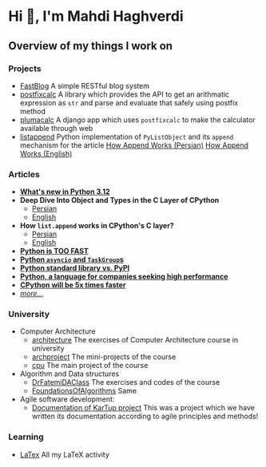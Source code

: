 # Hi 👋, I'm Mahdi Haghverdi

## Overview of my things I work on

### Projects
- [FastBlog](https://github.com/mahdihaghverdi/FastBlog)
A simple RESTful blog system
- [postfixcalc](https://github.com/mahdihaghverdi/postfixcalc)
A library which provides the API to get an arithmatic expression as `str` and parse and evaluate that safely using postfix method
- [plumacalc](https://github.com/mahdihaghverdi/plumacalc)
A django app which uses `postfixcalc` to make the calculator available through web
- [listappend](https://github.com/mahdihaghverdi/listappend)
  Python implementation of `PyListObject` and its `append` mechanism for the article [How Append Works (Persian)](https://virgool.io/@liewpl/how-append-works-gp4apwtpr0bt) [How Append Works (English)](https://medium.com/@mahdihaghverdi/how-list-append-is-implemented-in-c-layer-of-cpython-interpreter-bf88632819c0)

### Articles
- [**What's new in Python 3.12**](https://virgool.io/@liewpl/python-3-12-whats-new-vpq99njtytc6)
- **Deep Dive Into Object and Types in the C Layer of CPython**
   - [Persian](https://virgool.io/@liewpl/cpython-objs-types-c-layer-deep-dive-m5fjelhzrzny)
   - [English](https://medium.com/@mahdihaghverdi/in-depth-look-at-objects-and-types-in-the-c-layer-of-cpython-interpreter-255bf195b3ea)
- **How `list.append` works in CPython's C layer?**
   - [Persian](https://virgool.io/@liewpl/how-append-works-gp4apwtpr0bt)
   - [English](https://medium.com/@mahdihaghverdi/how-list-append-is-implemented-in-c-layer-of-cpython-interpreter-bf88632819c0)
- [**Python is TOO FAST**](https://virgool.io/@liewpl/python-is-very-fast-gmmdjs3zyhob)
- [**Python `asyncio` and `TaskGroup`s**](https://virgool.io/@liewpl/asyncio-and-taskgroups-t598c8poken9)
- [**Python standard library vs. PyPI**](https://virgool.io/@liewpl/python-standard-library-vs-pypi-mvz4o03jw2sj)
- [**Python, a language for companies seeking high performance**](https://virgool.io/@liewpl/%D9%BE%D8%A7%DB%8C%D8%AA%D9%88%D9%86-%D8%B2%D8%A8%D8%A7%D9%86%DB%8C-%D8%A8%D8%B1%D8%A7%DB%8C-%D8%B4%D8%B1%DA%A9%D8%AA-%D9%87%D8%A7%DB%8C-%D9%85%D8%B4%D8%AA%D8%A7%D9%82-%D9%BE%DB%8C%D8%B4%D8%B1%D9%81%D8%AA-%D9%88-performance-%D8%A8%D8%A7%D9%84%D8%A7-jc7ehvywizso)
- [**CPython will be 5x times faster**](https://virgool.io/@liewpl/cpython-five-times-faster-p5jve4zzywog)
- [_more..._](https://virgool.io/@liewpl)
  
### University
- Computer Architecture
  - [architecture](https://github.com/mahdihaghverdi/architecture)
  The exercises of Computer Architecture course in university
  - [archproject](https://github.com/mahdihaghverdi/archproject)
  The mini-projects of the course
  - [cpu](https://github.com/mahdihaghverdi/cpu)
  The main project of the course
- Algorithm and Data structures
  - [DrFatemiDAClass](https://github.com/mahdihaghverdi/DrFatemiDataStructureClass)
  The exercises and codes of the course
  - [FoundationsOfAlgorithms](https://github.com/mahdihaghverdi/FoundationsOfAlgorithms)
  Same
- Agile software development:
  - [Documentation of KarTup project](https://github.com/losgorriones/documentation)
  This was a project which we have written its documentation according to agile principles and methods!

### Learning
- [LaTex](https://github.com/mahdihaghverdi/LaTeX)
All my LaTeX activity

